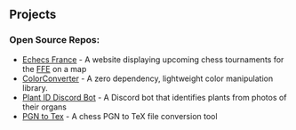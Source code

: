 ## Projects

### Open Source Repos:
- [Echecs France](https://github.com/therealowenrees/echecsfrance) - A website displaying upcoming chess tournaments for the [FFE](https://www.echecs.asso.fr/) on a map
- [ColorConverter](https://github.com/TheRealOwenRees/colorconverter) - A zero dependency, lightweight color manipulation library.
- [Plant ID Discord Bot](https://github.com/TheRealOwenRees/plantID_discordbot) - A Discord bot that identifies plants from photos of their organs
- [PGN to Tex](https://github.com/TheRealOwenRees/pgn2tex) - A chess PGN to TeX file conversion tool
